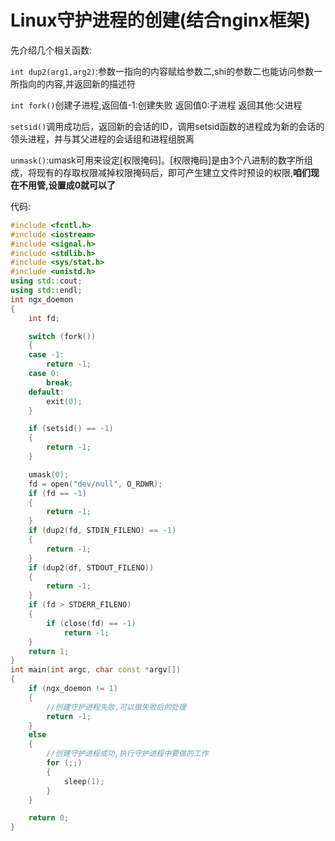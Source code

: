 # Linux守护进程的创建(结合nginx框架)

先介绍几个相关函数:

`int dup2(arg1,arg2)`:参数一指向的内容赋给参数二,shi的参数二也能访问参数一所指向的内容,并返回新的描述符

`int fork()`创建子进程,返回值-1:创建失败  返回值0:子进程  返回其他:父进程

`setsid()`调用成功后，返回新的会话的ID，调用setsid函数的进程成为新的会话的领头进程，并与其父进程的会话组和进程组脱离

`unmask()`:umask可用来设定[权限掩码]。[权限掩码]是由3个八进制的数字所组成，将现有的存取权限减掉权限掩码后，即可产生建立文件时预设的权限,**咱们现在不用管,设置成0就可以了**

代码:

```cpp
#include <fcntl.h>
#include <iostream>
#include <signal.h>
#include <stdlib.h>
#include <sys/stat.h>
#include <unistd.h>
using std::cout;
using std::endl;
int ngx_doemon
{
    int fd;

    switch (fork())
    {
    case -1:
        return -1;
    case 0:
        break;
    default:
        exit(0);
    }

    if (setsid() == -1)
    {
        return -1;
    }

    umask(0);
    fd = open("dev/null", O_RDWR);
    if (fd == -1)
    {
        return -1;
    }
    if (dup2(fd, STDIN_FILENO) == -1)
    {
        return -1;
    }
    if (dup2(df, STDOUT_FILENO))
    {
        return -1;
    }
    if (fd > STDERR_FILENO)
    {
        if (close(fd) == -1)
            return -1;
    }
    return 1;
}
int main(int argc, char const *argv[])
{
    if (ngx_doemon != 1)
    {
        //创建守护进程失败,可以做失败后的处理
        return -1;
    }
    else
    {
        //创建守护进程成功,执行守护进程中要做的工作
        for (;;)
        {
            sleep(1);
        }
    }

    return 0;
}

```

